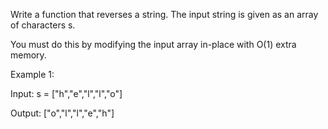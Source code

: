 <p>Write a function that reverses a string. The input string is given as an array of characters s.</p>

<p>You must do this by modifying the input array in-place with O(1) extra memory.</p>
<p>Example 1:</p>

<p>Input: s = ["h","e","l","l","o"]</p>
<p>Output: ["o","l","l","e","h"]</p>
